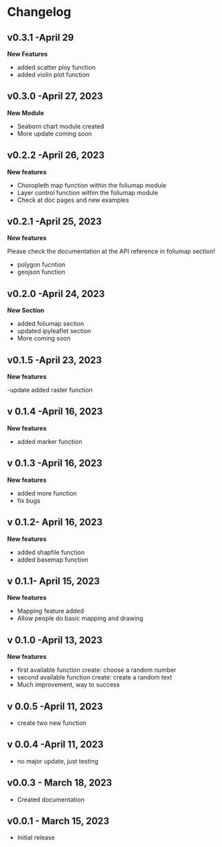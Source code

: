 # Changelog

## v0.3.1 -April 29

**New Features**

- added scatter ploy function
- added violin plot function

## v0.3.0 -April 27, 2023

**New Module**
- Seaborn chart module created
- More update coming soon

## v0.2.2 -April 26, 2023

**New features**

- Choropleth map function within the foliumap module
- Layer control function within the foliumap module
- Check at doc pages and new examples



## v0.2.1 -April 25, 2023

**New features**

Please check the documentation at the API reference in foliumap section!

- polygon fucntion
- geojson function

## v0.2.0 -April 24, 2023

**New Section**

- added foliumap section
- updated ipyleaflet section
- More coming soon

## v0.1.5 -April 23, 2023

**New features**

-update added raster function


## v 0.1.4 -April 16, 2023

**New features**

- added marker function


## v 0.1.3 -April 16, 2023

**New features**

- added more function
- fix bugs

## v 0.1.2- April 16, 2023

**New features**

- added shapfile function
- added basemap function

## v 0.1.1- April 15, 2023

**New features**

- Mapping feature added
- Allow people do basic mapping and drawing

## v 0.1.0 -April 13, 2023

**New features**

- first available function create: choose a random number
- second available function create: create a random text
- Much improvement, way to success

## v 0.0.5 -April 11, 2023

- create two new function

## v 0.0.4 -April 11, 2023

- no major update, just testing

## v0.0.3 - March 18, 2023

- Created documentation

## v0.0.1 - March 15, 2023

- Initial release
